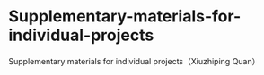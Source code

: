 # Supplementary-materials-for-individual-projects
Supplementary materials for individual projects（Xiuzhiping Quan）
